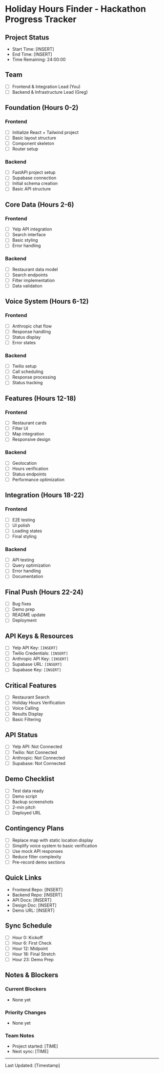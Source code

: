 # Holiday Hours Finder - Hackathon Progress Tracker

## Project Status
- Start Time: [INSERT]
- End Time: [INSERT]
- Time Remaining: 24:00:00

## Team
- [ ] Frontend & Integration Lead (You)
- [ ] Backend & Infrastructure Lead (Greg)

## Foundation (Hours 0-2)

### Frontend
- [ ] Initialize React + Tailwind project
- [ ] Basic layout structure
- [ ] Component skeleton
- [ ] Router setup

### Backend
- [ ] FastAPI project setup
- [ ] Supabase connection
- [ ] Initial schema creation
- [ ] Basic API structure

## Core Data (Hours 2-6)

### Frontend
- [ ] Yelp API integration
- [ ] Search interface
- [ ] Basic styling
- [ ] Error handling

### Backend
- [ ] Restaurant data model
- [ ] Search endpoints
- [ ] Filter implementation
- [ ] Data validation

## Voice System (Hours 6-12)

### Frontend
- [ ] Anthropic chat flow
- [ ] Response handling
- [ ] Status display
- [ ] Error states

### Backend
- [ ] Twilio setup
- [ ] Call scheduling
- [ ] Response processing
- [ ] Status tracking

## Features (Hours 12-18)

### Frontend
- [ ] Restaurant cards
- [ ] Filter UI
- [ ] Map integration
- [ ] Responsive design

### Backend
- [ ] Geolocation
- [ ] Hours verification
- [ ] Status endpoints
- [ ] Performance optimization

## Integration (Hours 18-22)

### Frontend
- [ ] E2E testing
- [ ] UI polish
- [ ] Loading states
- [ ] Final styling

### Backend
- [ ] API testing
- [ ] Query optimization
- [ ] Error handling
- [ ] Documentation

## Final Push (Hours 22-24)
- [ ] Bug fixes
- [ ] Demo prep
- [ ] README update
- [ ] Deployment

## API Keys & Resources
- [ ] Yelp API Key: `[INSERT]`
- [ ] Twilio Credentials: `[INSERT]`
- [ ] Anthropic API Key: `[INSERT]`
- [ ] Supabase URL: `[INSERT]`
- [ ] Supabase Key: `[INSERT]`

## Critical Features
- [ ] Restaurant Search
- [ ] Holiday Hours Verification
- [ ] Voice Calling
- [ ] Results Display
- [ ] Basic Filtering

## API Status
- [ ] Yelp API: Not Connected
- [ ] Twilio: Not Connected
- [ ] Anthropic: Not Connected
- [ ] Supabase: Not Connected

## Demo Checklist
- [ ] Test data ready
- [ ] Demo script
- [ ] Backup screenshots
- [ ] 2-min pitch
- [ ] Deployed URL

## Contingency Plans
- [ ] Replace map with static location display
- [ ] Simplify voice system to basic verification
- [ ] Use mock API responses
- [ ] Reduce filter complexity
- [ ] Pre-record demo sections

## Quick Links
- Frontend Repo: [INSERT]
- Backend Repo: [INSERT]
- API Docs: [INSERT]
- Design Doc: [INSERT]
- Demo URL: [INSERT]

## Sync Schedule
- [ ] Hour 0: Kickoff
- [ ] Hour 6: First Check
- [ ] Hour 12: Midpoint
- [ ] Hour 18: Final Stretch
- [ ] Hour 23: Demo Prep

## Notes & Blockers

### Current Blockers
- None yet

### Priority Changes
- None yet

### Team Notes
- Project started: [TIME]
- Next sync: [TIME]

---
Last Updated: [Timestamp]